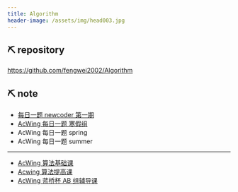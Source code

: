 ```yaml
---
title: Algorithm
header-image: /assets/img/head003.jpg
---
```


## ⛏ repository

https://github.com/fengwei2002/Algorithm

## ⛏ note

- [每日一题 newcoder 第一期](https://www.notion.so/fengwei2002/d6d57abf4f414ec78435c335ef4a261c?v=39157bb5b80d466fb70f7184cc4cc79f)
- [AcWing 每日一题 寒假组](https://www.notion.so/fengwei2002/ACwing-2193a6ced4a943ecac78a6c771fb6886)
- AcWing 每日一题 spring
- AcWing 每日一题 summer

***

- [AcWing 算法基础课](https://www.notion.so/fengwei2002/AcWing-2ed2f53326b049b8945f6119c83874be)
- [Acwing 算法提高课](https://www.notion.so/fengwei2002/AcWing-c0498857a5b3428d90a3022b3798c343)
- [AcWing 蓝桥杯 AB 组辅导课](https://www.notion.so/fengwei2002/ACwing-ff95d446f8d9476181d5213c0253d5eb)  


